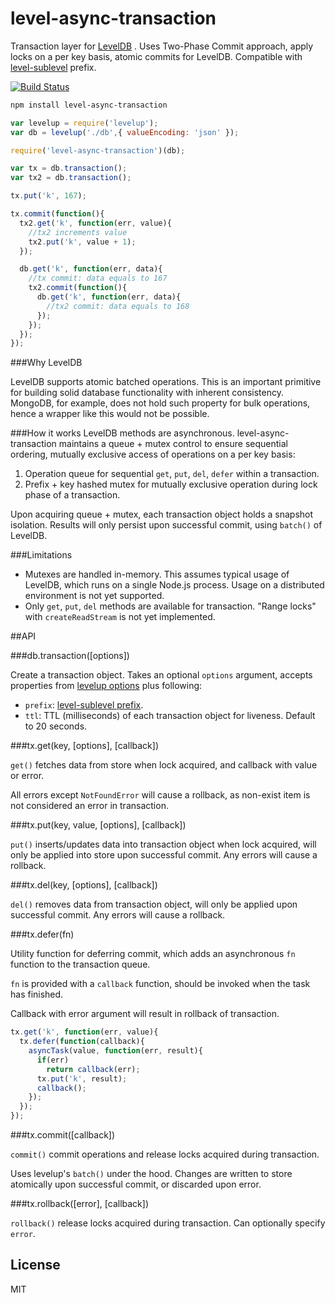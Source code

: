 # level-async-transaction

Transaction layer for [LevelDB](https://github.com/rvagg/node-levelup) . 
Uses Two-Phase Commit approach, apply locks on a per key basis, atomic commits for LevelDB. Compatible with [level-sublevel](https://github.com/dominictarr/level-sublevel) prefix.

[![Build Status](https://travis-ci.org/cshum/level-async-transaction.svg?branch=master)](https://travis-ci.org/cshum/level-async-transaction)

```bash
npm install level-async-transaction
```

```js
var levelup = require('levelup');
var db = levelup('./db',{ valueEncoding: 'json' });

require('level-async-transaction')(db);

var tx = db.transaction();
var tx2 = db.transaction();

tx.put('k', 167);

tx.commit(function(){
  tx2.get('k', function(err, value){
    //tx2 increments value
    tx2.put('k', value + 1);
  });

  db.get('k', function(err, data){
    //tx commit: data equals to 167
    tx2.commit(function(){
      db.get('k', function(err, data){
        //tx2 commit: data equals to 168
      });
    });
  });
});

```

###Why LevelDB

LevelDB supports atomic batched operations. This is an important primitive for building solid database functionality with inherent consistency.
MongoDB, for example, does not hold such property for bulk operations, hence a wrapper like this would not be possible.

###How it works
LevelDB methods are asynchronous.
level-async-transaction maintains a queue + mutex control to ensure sequential ordering, mutually exclusive access of operations on a per key basis:

1. Operation queue for sequential `get`, `put`, `del`, `defer` within a transaction.
2. Prefix + key hashed mutex for mutually exclusive operation during lock phase of a transaction.

Upon acquiring queue + mutex, each transaction object holds a snapshot isolation. Results will only persist upon successful commit, using `batch()` of LevelDB.

###Limitations
* Mutexes are handled in-memory. This assumes typical usage of LevelDB, which runs on a single Node.js process. Usage on a distributed environment is not yet supported.
* Only `get`, `put`, `del` methods are available for transaction. "Range locks" with `createReadStream` is not yet implemented.

##API

###db.transaction([options])

Create a transaction object. Takes an optional `options` argument, accepts properties from [levelup options](https://github.com/rvagg/node-levelup#options) plus following:
* `prefix`: [level-sublevel prefix](https://github.com/dominictarr/level-sublevel#hooks-example).
* `ttl`: TTL (milliseconds) of each transaction object for liveness. Default to 20 seconds.

###tx.get(key, [options], [callback])

`get()` fetches data from store when lock acquired, 
and callback with value or error.

All errors except `NotFoundError` will cause a rollback, as non-exist item is not considered an error in transaction.

###tx.put(key, value, [options], [callback])

`put()` inserts/updates data into transaction object when lock acquired, 
will only be applied into store upon successful commit. 
Any errors will cause a rollback.

###tx.del(key, [options], [callback])

`del()` removes data from transaction object, 
will only be applied upon successful commit. 
Any errors will cause a rollback.

###tx.defer(fn)

Utility function for deferring commit,
which adds an asynchronous `fn` function to the transaction queue. 

`fn` is provided with a `callback` function, should be invoked when the task has finished.

Callback with error argument will result in rollback of transaction.

```js
tx.get('k', function(err, value){
  tx.defer(function(callback){
    asyncTask(value, function(err, result){
      if(err)
        return callback(err);
      tx.put('k', result);
      callback();
    });
  });
});
```

###tx.commit([callback])

`commit()` commit operations and release locks acquired during transaction.

Uses levelup's `batch()` under the hood.
Changes are written to store atomically upon successful commit, or discarded upon error.


###tx.rollback([error], [callback])

`rollback()` release locks acquired during transaction. Can optionally specify `error`.


## License

MIT
